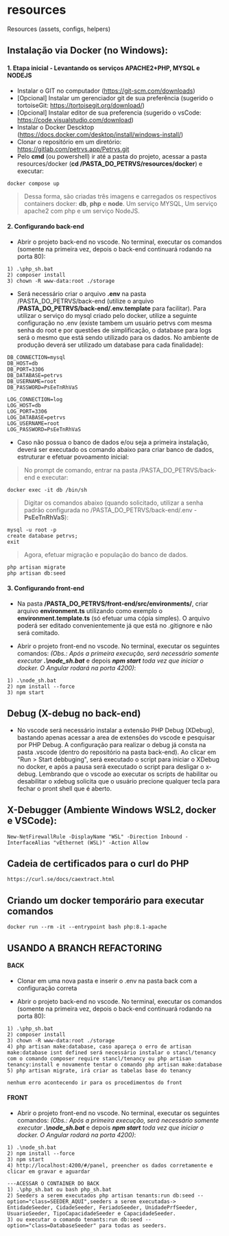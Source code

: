 # resources
Resources (assets, configs, helpers)

## Instalação via Docker (no Windows):

#### 1. Etapa inicial - Levantando os serviços APACHE2+PHP, MYSQL e NODEJS
- Instalar o GIT no computador (https://git-scm.com/downloads)
- [Opcional] Instalar um gerenciador git de sua preferência (sugerido o tortoiseGit: https://tortoisegit.org/download/)
- [Opcional] Instalar editor de sua preferencia (sugerido o vsCode: https://code.visualstudio.com/download)
- Instalar o Docker Descktop (https://docs.docker.com/desktop/install/windows-install/)
- Clonar o repositório em um diretório: https://gitlab.com/petrvs.app/Petrvs.git
- Pelo **cmd** (ou powershell) ir até a pasta do projeto, acessar a pasta resources/docker (**cd /PASTA_DO_PETRVS/resources/docker**) e executar: 
```
docker compose up
```
> Dessa forma, são criadas três imagens e carregados os respectivos containers docker: **db**, **php** e **node**. Um serviço MYSQL, Um serviço apache2 com php e um serviço NodeJS.

#### 2. Configurando back-end

- Abrir o projeto back-end no vscode. No terminal, executar os comandos (somente na primeira vez, depois o back-end continuará rodando na porta 80): 
```
1) .\php_sh.bat
2) composer install
3) chown -R www-data:root ./storage
```

- Será necessário criar o arquivo **.env** na pasta /PASTA_DO_PETRVS/back-end (utilize o arquivo **/PASTA_DO_PETRVS/back-end/.env.template** para facilitar). Para utilizar o serviço do mysql criado pelo docker, utilize a seguinte configuração no .env (existe tambem um usuário petrvs com mesma senha do root e por questões de simplificação, o database para logs será o mesmo que está sendo utilizado para os dados. No ambiente de produção deverá ser utilizado um database para cada finalidade):
```
DB_CONNECTION=mysql
DB_HOST=db
DB_PORT=3306
DB_DATABASE=petrvs
DB_USERNAME=root
DB_PASSWORD=PsEeTnRhVaS

LOG_CONNECTION=log
LOG_HOST=db
LOG_PORT=3306
LOG_DATABASE=petrvs
LOG_USERNAME=root
LOG_PASSWORD=PsEeTnRhVaS
```

- Caso não possua o banco de dados e/ou seja a primeira instalação, deverá ser executado os comando abaixo para criar banco de dados, estruturar e efetuar povoamento inicial:

>No prompt de comando, entrar na pasta /PASTA_DO_PETRVS/back-end e executar:
```
docker exec -it db /bin/sh
```
>Digitar os comandos abaixo (quando solicitado, utilizar a senha padrão configurada no /PASTA_DO_PETRVS/back-end/.env - **PsEeTnRhVaS**):
```
mysql -u root -p
create database petrvs;
exit
```
>Agora, efetuar migração e população do banco de dados.
```
php artisan migrate
php artisan db:seed
```

#### 3. Configurando front-end
- Na pasta **/PASTA_DO_PETRVS/front-end/src/environments/**, criar arquivo **environment.ts** utilizando como exemplo o **environment.template.ts** (só efetuar uma cópia simples). O arquivo poderá ser editado convenientemente já que está no .gitignore e não será comitado.

- Abrir o projeto front-end no vscode. No terminal, executar os seguintes comandos: 
*(Obs.: Após a primeira execução, será necessário somente executar* ***.\node_sh.bat*** e depois ***npm start*** *toda vez que iniciar o docker. O Angular rodará na porta 4200)*:
```
1) .\node_sh.bat
2) npm install --force
3) npm start
```

## Debug (X-debug no back-end)

- No vscode será necessário instalar a extensão PHP Debug (XDebug), bastando apenas acessar a area de extensões do vscode e pesquisar por PHP Debug. A configuração para realizar o debug já consta na pasta .vscode (dentro do repositório na pasta back-end). Ao clicar em "Run > Start debbuging", será executado o script para iniciar o XDebug no docker, e após a pausa será executado o script para desligar o x-debug. Lembrando que o vscode ao executar os scripts de habilitar ou desabilitar o xdebug solicita que o usuário precione qualquer tecla para fechar o pront shell que é aberto. 

## X-Debugger (Ambiente Windows WSL2, docker e VSCode):
```
New-NetFirewallRule -DisplayName "WSL" -Direction Inbound -InterfaceAlias "vEthernet (WSL)" -Action Allow
```

## Cadeia de certificados para o curl do PHP
```
https://curl.se/docs/caextract.html
```

## Criando um docker temporário para executar comandos
```
docker run --rm -it --entrypoint bash php:8.1-apache
```

## USANDO A BRANCH REFACTORING

#### BACK
- Clonar em uma nova pasta e inserir o .env na pasta back com a configuração correta

- Abrir o projeto back-end no vscode. No terminal, executar os comandos (somente na primeira vez, depois o back-end continuará rodando na porta 80): 
```
1) .\php_sh.bat
2) composer install
3) chown -R www-data:root ./storage
4) php artisan make:database, caso apareça o erro de artisan make:database isnt defined será necessário instalar o stancl/tenancy com o comando composer require stancl/tenancy ou php artisan tenancy:install e novamente tentar o comando php artisan make:database
5) php artisan migrate, irá criar as tabelas base do tenancy

nenhum erro acontecendo ir para os procedimentos do front
```
#### FRONT

- Abrir o projeto front-end no vscode. No terminal, executar os seguintes comandos: 
*(Obs.: Após a primeira execução, será necessário somente executar* ***.\node_sh.bat*** e depois ***npm start*** *toda vez que iniciar o docker. O Angular rodará na porta 4200)*:
```
1) .\node_sh.bat
2) npm install --force
3) npm start
4) http://localhost:4200/#/panel, preencher os dados corretamente e clicar em gravar e aguardar

---ACESSAR O CONTAINER DO BACK
1) .\php_sh.bat ou bash php_sh.bat
2) Seeders a serem executados php artisan tenants:run db:seed --option="class=SEEDER_AQUI",seeders a serem executadas-> EntidadeSeeder, CidadeSeeder, FeriadoSeeder, UnidadePrfSeeder, UsuarioSeeder, TipoCapacidadeSeeder e CapacidadeSeeder.
3) ou executar o comando tenants:run db:seed --option="class=DatabaseSeeder" para todas as seeders.

```
